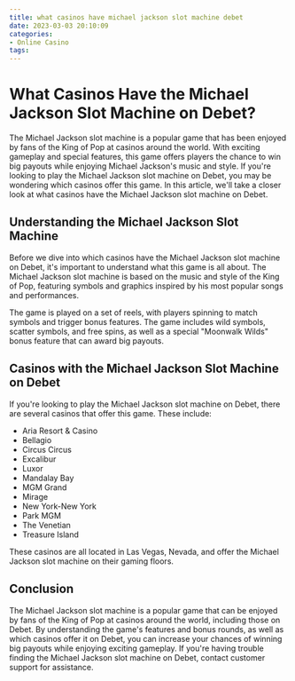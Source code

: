 ```yaml
---
title: what casinos have michael jackson slot machine debet
date: 2023-03-03 20:10:09
categories:
- Online Casino
tags:
---
```

# What Casinos Have the Michael Jackson Slot Machine on Debet?

The Michael Jackson slot machine is a popular game that has been enjoyed by fans of the King of Pop at casinos around the world. With exciting gameplay and special features, this game offers players the chance to win big payouts while enjoying Michael Jackson's music and style. If you're looking to play the Michael Jackson slot machine on Debet, you may be wondering which casinos offer this game. In this article, we'll take a closer look at what casinos have the Michael Jackson slot machine on Debet.

## Understanding the Michael Jackson Slot Machine

Before we dive into which casinos have the Michael Jackson slot machine on Debet, it's important to understand what this game is all about. The Michael Jackson slot machine is based on the music and style of the King of Pop, featuring symbols and graphics inspired by his most popular songs and performances.

The game is played on a set of reels, with players spinning to match symbols and trigger bonus features. The game includes wild symbols, scatter symbols, and free spins, as well as a special "Moonwalk Wilds" bonus feature that can award big payouts.

## Casinos with the Michael Jackson Slot Machine on Debet

If you're looking to play the Michael Jackson slot machine on Debet, there are several casinos that offer this game. These include:

- Aria Resort & Casino
- Bellagio
- Circus Circus
- Excalibur
- Luxor
- Mandalay Bay
- MGM Grand
- Mirage
- New York-New York
- Park MGM
- The Venetian
- Treasure Island

These casinos are all located in Las Vegas, Nevada, and offer the Michael Jackson slot machine on their gaming floors.

## Conclusion

The Michael Jackson slot machine is a popular game that can be enjoyed by fans of the King of Pop at casinos around the world, including those on Debet. By understanding the game's features and bonus rounds, as well as which casinos offer it on Debet, you can increase your chances of winning big payouts while enjoying exciting gameplay. If you're having trouble finding the Michael Jackson slot machine on Debet, contact customer support for assistance.